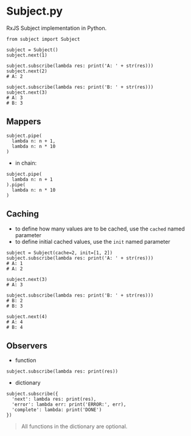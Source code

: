 # Subject.py

RxJS Subject implementation in Python.

```
from subject import Subject

subject = Subject()
subject.next(1)

subject.subscribe(lambda res: print('A: ' + str(res)))
subject.next(2)
# A: 2

subject.subscribe(lambda res: print('B: ' + str(res)))
subject.next(3)
# A: 3
# B: 3
```

## Mappers

```
subject.pipe(
  lambda n: n + 1,
  lambda n: n * 10
)
```

* in chain:

```
subject.pipe(
  lambda n: n + 1
).pipe(
  lambda n: n * 10
)
```

## Caching

* to define how many values are to be cached, use the `cached` named parameter
* to define initial cached values, use the `init` named parameter

```
subject = Subject(cache=2, init=[1, 2])
subject.subscribe(lambda res: print('A: ' + str(res)))
# A: 1
# A: 2

subject.next(3)
# A: 3

subject.subscribe(lambda res: print('B: ' + str(res)))
# B: 2
# B: 3

subject.next(4)
# A: 4
# B: 4
```

## Observers

* function

```
subject.subscribe(lambda res: print(res))
```

* dictionary

```
subject.subscribe({
  'next': lambda res: print(res),
  'error': lambda err: print('ERROR:', err),
  'complete': lambda: print('DONE')
})
```

> All functions in the dictionary are optional.